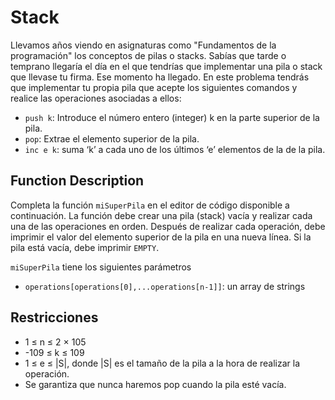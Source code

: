 # Stack

Llevamos años viendo en asignaturas como "Fundamentos de la programación" los conceptos de pilas o stacks.
Sabías que tarde o temprano llegaría el día en el que tendrías que implementar una pila o stack que
llevase tu firma. Ese momento ha llegado. En este problema tendrás que implementar tu propia pila
que acepte los siguientes comandos y realice las operaciones asociadas a ellos:

* `push k`: Introduce el número entero (integer) k en la parte superior de la pila.
* `pop`: Extrae el elemento superior de la pila.
* `inc e k`: suma ‘k’ a cada uno de los últimos ‘e’ elementos de la de la pila.


## Function Description

Completa la función `miSuperPila` en el editor de código disponible a continuación.
La función debe crear una pila (stack) vacía y realizar cada una de las operaciones en orden.
Después de realizar cada operación, debe imprimir el valor del elemento superior de la pila
en una nueva línea. Si la pila está vacía, debe imprimir `EMPTY`.

`miSuperPila` tiene los siguientes parámetros

* `operations[operations[0],...operations[n-1]]`:  un array de strings


## Restricciones

* 1 ≤ n ≤ 2 × 105
* -109 ≤ k ≤ 109
* 1 ≤ e ≤ |S|, donde |S| es el tamaño de la pila a la hora de realizar la operación.
* Se garantiza que nunca haremos pop cuando la pila esté vacía.
